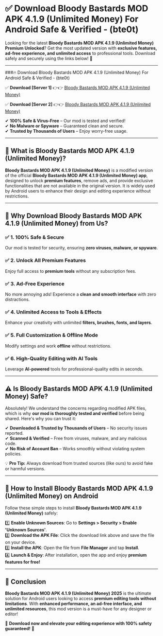 
# ✅ Download Bloody Bastards MOD APK 4.1.9 (Unlimited Money) For Android Safe & Verified -  (bte0t) 

Looking for the latest **Bloody Bastards MOD APK 4.1.9 (Unlimited Money) Premium Unlocked**? Get the most updated version with **exclusive features, ad-free experience, and unlimited access** to professional tools. Download safely and securely using the links below! 🚀  

---

###🔥 Download Bloody Bastards MOD APK 4.1.9 (Unlimited Money) For Android Safe & Verified -  (bte0t)  

✅ **Download [Server 1]** 👉👉 [Bloody Bastards MOD APK 4.1.9 (Unlimited Money) ](https://apkcomod.com?title=Bloody_Bastards_MOD_APK_4.1.9_(Unlimited_Money))  

✅ **Download [Server 2]** 👉👉 [Bloody Bastards MOD APK 4.1.9 (Unlimited Money) ](https://apkcomod.com?title=Bloody_Bastards_MOD_APK_4.1.9_(Unlimited_Money))  

✔ **100% Safe & Virus-Free** – Our mod is tested and verified!  
✔ **No Malware or Spyware** – Guaranteed clean and secure.  
✔ **Trusted by Thousands of Users** – Enjoy worry-free usage.  

---

## 📌 What is Bloody Bastards MOD APK 4.1.9 (Unlimited Money)?  

**Bloody Bastards MOD APK 4.1.9 (Unlimited Money)** is a modified version of the official **Bloody Bastards MOD APK 4.1.9 (Unlimited Money) app**, designed to unlock **premium features**, remove ads, and provide exclusive functionalities that are not available in the original version. It is widely used by Android users to enhance their design and editing experience without restrictions.  

---

## 🌟 Why Download Bloody Bastards MOD APK 4.1.9 (Unlimited Money) from Us?  

### ✅ 1. 100% Safe & Secure  
Our mod is tested for security, ensuring **zero viruses, malware, or spyware**.  

### ✅ 2. Unlock All Premium Features  
Enjoy full access to **premium tools** without any subscription fees.  

### ✅ 3. Ad-Free Experience  
No more annoying ads! Experience a **clean and smooth interface** with zero distractions.  

### ✅ 4. Unlimited Access to Tools & Effects  
Enhance your creativity with unlimited **filters, brushes, fonts, and layers**.  

### ✅ 5. Full Customization & Offline Mode  
Modify settings and work **offline** without restrictions.  

### ✅ 6. High-Quality Editing with AI Tools  
Leverage **AI-powered** tools for professional-quality edits in seconds.  

---

## ⚠️ Is Bloody Bastards MOD APK 4.1.9 (Unlimited Money) Safe?  

Absolutely! We understand the concerns regarding modified APK files, which is why **our mod is thoroughly tested and verified** before being shared. Here's why you can trust it:  

✔ **Downloaded & Trusted by Thousands of Users** – No security issues reported.  
✔ **Scanned & Verified** – Free from viruses, malware, and any malicious code.  
✔ **No Risk of Account Ban** – Works smoothly without violating system policies.  

💡 **Pro Tip:** Always download from trusted sources (like ours) to avoid fake or harmful versions.  

---

## 📲 How to Install Bloody Bastards MOD APK 4.1.9 (Unlimited Money) on Android  

Follow these simple steps to install **Bloody Bastards MOD APK 4.1.9 (Unlimited Money)** safely:  

1️⃣ **Enable Unknown Sources**: Go to **Settings > Security > Enable 'Unknown Sources'**.  
2️⃣ **Download the APK File**: Click the download link above and save the file on your device.  
3️⃣ **Install the APK**: Open the file from **File Manager** and tap **Install**.  
4️⃣ **Launch & Enjoy**: After installation, open the app and enjoy **premium features for free!**  

---

## 🚀 Conclusion  

**Bloody Bastards MOD APK 4.1.9 (Unlimited Money) 2025** is the ultimate solution for Android users looking to access **premium editing tools without limitations**. With **enhanced performance, an ad-free interface, and unlimited resources**, this mod version is a must-have for any designer or editor!  

🔻 **Download now and elevate your editing experience with 100% safety guaranteed!** 🔻  
